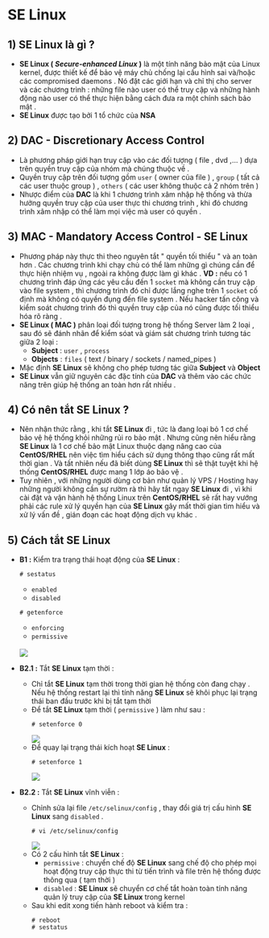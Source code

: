 # SE Linux
## **1) SE Linux là gì ?**
- **SE Linux ( *Secure-enhanced Linux* )** là một tính năng bảo mật của Linux kernel, được thiết kế để bảo vệ máy chủ chống lại cấu hình sai và/hoặc các compromised daemons . Nó đặt các giới hạn và chỉ thị cho server và các chương trình : những file nào user có thể truy cập và những hành động nào user có thể thực hiện bằng cách đưa ra một chính sách bảo mật .
- **SE Linux** được tạo bởi 1 tổ chức của **NSA**
## **2) DAC - Discretionary Access Control**
- Là phương pháp giới hạn truy cập vào các đối tượng ( file , dvd ,... ) dựa trên quyền truy cập của nhóm mà chúng thuộc về .
- Quyền truy cập trên đối tượng gồm `user` ( owner của file ) , `group` ( tất cả các user thuộc group ) , `others` ( các user không thuộc cả 2 nhóm trên )
- Nhược điểm của **DAC** là khi 1 chương trình xâm nhập hệ thống và thừa hưởng quyền truy cập của user thực thi chương trình , khi đó chương trình xâm nhập có thể làm mọi việc mà user có quyền .
## **3) MAC - Mandatory Access Control - SE Linux**
- Phương pháp này thực thi theo nguyên tắt " quyền tối thiểu " và an toàn hơn . Các chương trình khi chạy chủ có thể làm những gì chúng cần để thực hiện nhiệm vụ , ngoài ra không được làm gì khác . **VD :** nếu có 1 chương trình đáp ứng các yêu cầu đến 1 `socket` mà không cần truy cập vào file system , thì chương trình đó chỉ được lắng nghe trên 1 `socket` cố định mà không có quyền đụng đến file system . Nếu hacker tấn công và kiểm soát chương trình đó thì quyền truy cập của nó cũng được tối thiểu hóa rõ ràng .
- **SE Linux ( MAC )** phân loại đối tượng trong hệ thống Server làm 2 loại , sau đó sẽ đánh nhãn để kiểm sóat và giám sát chương trình tương tác giữa 2 loại :
    - **Subject** : `user` , `process`
    - **Objects** : `files` ( text / binary / sockets / named_pipes )
- Mặc định **SE Linux** sẽ không cho phép tương tác giữa **Subject** và **Object**
- **SE Linux** vẫn giữ nguyên các đặc tính của **DAC** và thêm vào các chức năng trên giúp hệ thống an toàn hơn rất nhiều .
## **4) Có nên tắt SE Linux ?**
- Nên nhận thức rằng , khi tắt **SE Linux** đi , tức là đang loại bỏ 1 cơ chế bảo vệ hệ thống khỏi những rủi ro bảo mật . Nhưng cũng nên hiểu rằng **SE Linux** là 1 cơ chế bảo mật Linux thuộc dạng nâng cao của **CentOS/RHEL** nên việc tìm hiểu cách sử dụng thông thạo cũng rất mất thời gian . Và tất nhiên nếu đã biết dùng **SE Linux** thì sẽ thật tuyệt khi hệ thống **CentOS/RHEL** được mang 1 lớp áo bảo vệ .
- Tuy nhiên , với những người dùng cơ bản như quản lý VPS / Hosting hay những người không cần sự rườm rà thì hãy tắt ngay **SE Linux** đi , vì khi cài đặt và vận hành hệ thống Linux trên **CentOS/RHEL** sẽ rất hay vướng phải các rule xử lý quyền hạn của **SE Linux** gây mất thời gian tìm hiểu và xử lý vấn đề , gián đoạn các hoạt động dịch vụ khác .
## **5) Cách tắt SE Linux**
- **B1 :** Kiểm tra trạng thái hoạt động của **SE Linux** :
    ```
    # sestatus
    ```
    - `enabled`
    - `disabled`
    ```
    # getenforce
    ```
    - `enforcing`
    - `permissive`<br><br>

    <img src=https://i.imgur.com/pQgY6Et.png>

- **B2.1 :** Tắt **SE Linux** tạm thời :
    - Chỉ tắt **SE Linux** tạm thời trong thời gian hệ thống còn đang chạy . Nếu hệ thống restart lại thì tính năng **SE Linux** sẽ khôi phục lại trạng thái ban đầu trước khi bị tắt tạm thời
    - Để tắt **SE Linux** tạm thời ( `permissive` ) làm như sau :
        ```
        # setenforce 0
        ```
        <img src=https://i.imgur.com/4BBGmI5.png>
    - Để quay lại trạng thái kích hoạt **SE Linux** :
        ```
        # setenforce 1
        ```
        <img src=https://i.imgur.com/rTniSjd.png>
- **B2.2 :** Tắt **SE Linux** vĩnh viễn :
    - Chỉnh sửa lại file `/etc/selinux/config` ,  thay đổi giá trị cấu hình **SE Linux** sang `disabled` .
        ```
        # vi /etc/selinux/config
        ```
        <img src=https://i.imgur.com/ym3LwPC.png>
    - Có 2 cấu hình tắt **SE Linux** :
        - `permissive` : chuyển chế độ **SE Linux** sang chế độ cho phép mọi hoạt động truy cập thực thi từ tiến trình và file trên hệ thống được thông qua ( tạm thời )
        - `disabled` : **SE Linux** sẽ chuyển cơ chế tắt hoàn toàn tính năng quản lý truy cập của **SE Linux** trong kernel
    - Sau khi edit xong tiến hành reboot và kiểm tra :
        ```
        # reboot
        # sestatus
        ```